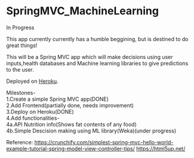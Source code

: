 # SpringMVC_MachineLearning
In Progress

<p>This app currently currently has a humble beggining, but is destined to do great things!</p>
This will be a Spring MVC app which will make decisions using user inputs,health databases and Machine learning libraries to give predictions to the user.

Deployed on [Heroku](https://health-spring.herokuapp.com/ML.html).

Milestones-<br>
1.Create a simple Spring MVC app(DONE)<br>
2.Add Frontend(partially done, needs improvement)<br>
3.Deploy on Heroku(DONE)<br>
4.Add functionalities-<br>
4a.API Nutrition info(Shows fat contents of any food)<br>
4b.Simple Descision making using ML library(Weka)(under progress)

Reference:
https://crunchify.com/simplest-spring-mvc-hello-world-example-tutorial-spring-model-view-controller-tips/
https://html5up.net/


